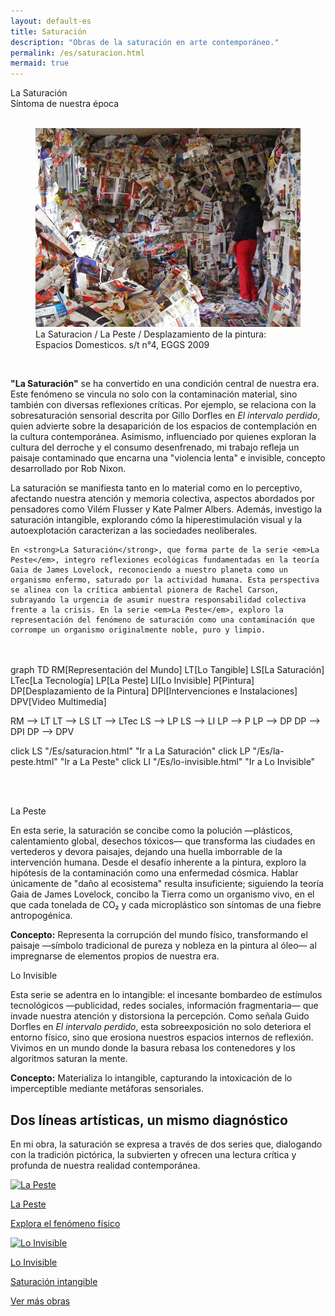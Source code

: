 ```yaml
---
layout: default-es
title: Saturación
description: "Obras de la saturación en arte contemporáneo."
permalink: /es/saturacion.html
mermaid: true
---
```


<div class="titulo">La Saturación</div>
<div class="subtitulo">Síntoma de nuestra época</div>
<br>

<figure class="imagen-con-caption">
  <img src="/assets/img/la-saturacion-cocina-cubierta-086.jpg" alt="La Saturación - Manifestación del Exceso" loading="lazy">
  <figcaption>La Saturacion / La Peste / Desplazamiento de la pintura: Espacios Domesticos. s/t n°4, EGGS 2009</figcaption>
</figure>
<br>
<div class="parrafo">
  <p>
    <strong>"La Saturación"</strong> se ha convertido en una condición central de nuestra era. Este fenómeno se vincula no solo con la contaminación material, sino también con diversas reflexiones críticas. Por ejemplo, se relaciona con la sobresaturación sensorial descrita por Gillo Dorfles en <em>El intervalo perdido</em>, quien advierte sobre la desaparición de los espacios de contemplación en la cultura contemporánea. Asimismo, influenciado por quienes exploran la cultura del derroche y el consumo desenfrenado, mi trabajo refleja un paisaje contaminado que encarna una "violencia lenta" e invisible, concepto desarrollado por Rob Nixon.
  </p>
  <p>
    La saturación se manifiesta tanto en lo material como en lo perceptivo, afectando nuestra atención y memoria colectiva, aspectos abordados por pensadores como Vilém Flusser y Kate Palmer Albers. Además, investigo la saturación intangible, explorando cómo la hiperestimulación visual y la autoexplotación caracterizan a las sociedades neoliberales.
  </p>
</div>

    En <strong>La Saturación</strong>, que forma parte de la serie <em>La Peste</em>, integro reflexiones ecológicas fundamentadas en la teoría Gaia de James Lovelock, reconociendo a nuestro planeta como un organismo enfermo, saturado por la actividad humana. Esta perspectiva se alinea con la crítica ambiental pionera de Rachel Carson, subrayando la urgencia de asumir nuestra responsabilidad colectiva frente a la crisis. En la serie <em>La Peste</em>, exploro la representación del fenómeno de saturación como una contaminación que corrompe un organismo originalmente noble, puro y limpio.
  </p>
</div>
<br><br>
<div class="mermaid">
graph TD
  RM[Representación del Mundo]
  LT[Lo Tangible]
  LS[La Saturación]
  LTec[La Tecnología]
  LP[La Peste]
  LI[Lo Invisible]
  P[Pintura]
  DP[Desplazamiento de la Pintura]
  DPI[Intervenciones e Instalaciones]
  DPV[Video Multimedia]

  RM --> LT
  LT --> LS
  LT --> LTec
  LS --> LP
  LS --> LI
  LP --> P
  LP --> DP
  DP --> DPI
  DP --> DPV

  click LS "/Es/saturacion.html" "Ir a La Saturación"
  click LP "/Es/la-peste.html" "Ir a La Peste"
  click LI "/Es/lo-invisible.html" "Ir a Lo Invisible"
</div>

<br><br>
<div class="subtitulo">La Peste</div>

<p class="parrafo">
  En esta serie, la saturación se concibe como la polución —plásticos, calentamiento global, desechos tóxicos— que transforma las ciudades en vertederos y devora paisajes, dejando una huella imborrable de la intervención humana. Desde el desafío inherente a la pintura, exploro la hipótesis de la contaminación como una enfermedad cósmica. Hablar únicamente de "daño al ecosistema" resulta insuficiente; siguiendo la teoría Gaia de James Lovelock, concibo la Tierra como un organismo vivo, en el que cada tonelada de CO₂ y cada microplástico son síntomas de una fiebre antropogénica.
</p>

<p class="parrafo">
  <strong>Concepto:</strong> Representa la corrupción del mundo físico, transformando el paisaje —símbolo tradicional de pureza y nobleza en la pintura al óleo— al impregnarse de elementos propios de nuestra era.
</p>

<div class="subtitulo">Lo Invisible</div>

<p class="parrafo">
  Esta serie se adentra en lo intangible: el incesante bombardeo de estímulos tecnológicos —publicidad, redes sociales, información fragmentaria— que invade nuestra atención y distorsiona la percepción. Como señala Guido Dorfles en <em>El intervalo perdido</em>, esta sobreexposición no solo deteriora el entorno físico, sino que erosiona nuestros espacios internos de reflexión. Vivimos en un mundo donde la basura rebasa los contenedores y los algoritmos saturan la mente.
</p>

<p class="parrafo">
  <strong>Concepto:</strong> Materializa lo intangible, capturando la intoxicación de lo imperceptible mediante metáforas sensoriales.
</p>

<h2 class="parrafo">Dos líneas artísticas, un mismo diagnóstico</h2>

<p class="parrafo">
  En mi obra, la saturación se expresa a través de dos series que, dialogando con la tradición pictórica, la subvierten y ofrecen una lectura crítica y profunda de nuestra realidad contemporánea.
</p>

<div class="button-container">
  <a href="/Es/la-peste.html" class="fancy-button">
    <div class="button-content">
      <img src="/Es/assets/img/la-peste.gif" alt="La Peste" loading="lazy">
      <p class="title">La Peste</p>
      <p class="subtitle">Explora el fenómeno físico</p>
    </div>
  </a>

  <a href="/Es/lo-invisible.html" class="fancy-button">
    <div class="button-content">
      <img src="/Es/assets/img/lo-invisible.gif" alt="Lo Invisible" loading="lazy">
      <p class="title">Lo Invisible</p>
      <p class="subtitle">Saturación intangible</p>
    </div>
  </a>
</div>

<a href="/Es/obras.html" class="enlace">Ver más obras</a>
